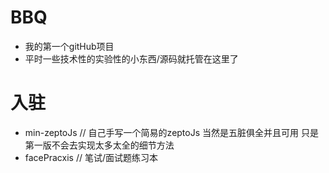 # BBQ
* 我的第一个gitHub项目
* 平时一些技术性的实验性的小东西/源码就托管在这里了

# 入驻
* min-zeptoJs  // 自己手写一个简易的zeptoJs 当然是五脏俱全并且可用 只是第一版不会去实现太多太全的细节方法
* facePracxis  // 笔试/面试题练习本
